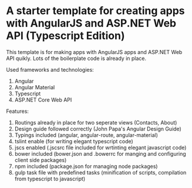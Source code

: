 # A starter template for creating apps with AngularJS and ASP.NET Web API (Typescript Edition)

This template is for making apps with AngularJS apps and ASP.NET Web API quikly. Lots of the boilerplate code is already in place. 

Used frameworks and technologies:

1. Angular
2. Angular Material
3. Typescript
4. ASP.NET Core Web API

Features:

1. Routings already in place for two seperate views (Contacts, About)
2. Design guide followed correctly (John Papa's Angular Design Guide)
3. Typings included (angular, angular-route, angular-material)
4. tslint enable (for writing elegant typescript code)
5. jscs enabled (.jscsrc file included for wrtinting elegant javascript code)
6. bower included (bower.json and .bowerrc for manging and configuring client side packages)
7. npm included (package.json for managing node packages)
8. gulp task file with predefined tasks (minification of scripts, compilation from typescript to javascript)
